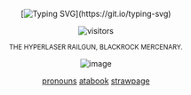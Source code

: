 <div align="center">

[![Typing SVG](https://readme-typing-svg.herokuapp.com?font=Fira+Code&duration=2000&pause=1000&color=102850&center=true&width=235&lines=the+world+is+cruel+.;therefore;i+will+not+be+.)](https://git.io/typing-svg)


![visitors](https://visitor-badge.laobi.icu/badge?page_id=happyst4rs.stars&left_color=black&right_color=darkblue&left_text=TARGETS%20SPOTTED)
 
  <sup> THE HYPERLASER RAILGUN, BLACKROCK MERCENARY. <sup> 

![image](https://files.catbox.moe/q444j5.jpg)
<div align="center"> 

[pronouns](https://pronouns.cc/@happystarred)            [atabook](https://happystars.atabook.org/)            [strawpage](https://builder-brotherss-pizza.straw.page)
 
